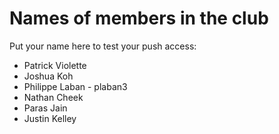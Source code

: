 Names of members in the club
===========================

Put your name here to test your push access:
- Patrick Violette
- Joshua Koh
- Philippe Laban - plaban3
- Nathan Cheek
- Paras Jain
- Justin Kelley
